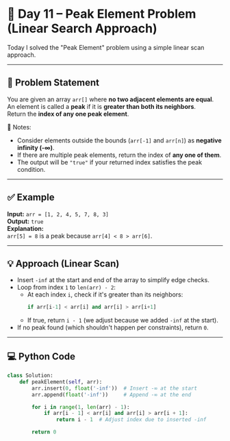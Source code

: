 # 🔺 Day 11 – Peak Element Problem (Linear Search Approach)

Today I solved the "Peak Element" problem using a simple linear scan approach.

---

## 🔹 Problem Statement  
You are given an array `arr[]` where **no two adjacent elements are equal**.  
An element is called a **peak** if it is **greater than both its neighbors**.  
Return the **index of any one peak element**.

📌 Notes:  
- Consider elements outside the bounds (`arr[-1]` and `arr[n]`) as **negative infinity (-∞)**.  
- If there are multiple peak elements, return the index of **any one of them**.  
- The output will be `"true"` if your returned index satisfies the peak condition.

---

## ✅ Example  
**Input:** `arr = [1, 2, 4, 5, 7, 8, 3]`  
**Output:** `true`  
**Explanation:**  
`arr[5] = 8` is a peak because `arr[4] < 8 > arr[6]`.

---

## 💡 Approach (Linear Scan)

- Insert `-inf` at the start and end of the array to simplify edge checks.
- Loop from index `1` to `len(arr) - 2`:
  - At each index `i`, check if it's greater than its neighbors:
    ```python
    if arr[i-1] < arr[i] and arr[i] > arr[i+1]
    ```
  - If true, return `i - 1` (we adjust because we added `-inf` at the start).
- If no peak found (which shouldn't happen per constraints), return `0`.

---

## 💻 Python Code
```python
class Solution:   
    def peakElement(self, arr):
        arr.insert(0, float('-inf'))  # Insert -∞ at the start
        arr.append(float('-inf'))     # Append -∞ at the end

        for i in range(1, len(arr) - 1):
            if arr[i - 1] < arr[i] and arr[i] > arr[i + 1]:
                return i - 1  # Adjust index due to inserted -inf

        return 0
